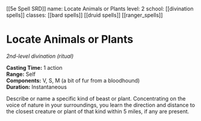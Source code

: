 [[5e Spell SRD]]
name: Locate Animals or Plants
level: 2
school: [[divination spells]]
classes: [[bard spells]]
         [[druid spells]]
         [[ranger_spells]]

# Locate Animals or Plants 
_2nd-level divination (ritual)_ 

**Casting Time:** 1 action    
**Range:** Self    
**Components:** V, S, M (a bit of fur from a bloodhound)    
**Duration:** Instantaneous 

Describe or name a specific kind of beast or plant. Concentrating on the voice of nature in your surroundings, you learn the direction and distance to the closest creature or plant of that kind within 5 miles, if any are present. 